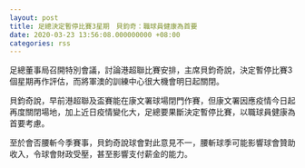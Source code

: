 ```yaml
---
layout: post
title: 足總決定暫停比賽3星期　貝鈞奇：職球員健康為首要
date: 2020-03-23 13:56:08.000000000 +08:00
categories: rss
---
```


足總董事局召開特別會議，討論港超聯比賽安排，主席貝鈞奇說，決定暫停比賽3個星期再作評估，而將軍澳的訓練中心很大機會明日起關閉。

貝鈞奇說，早前港超聯及盃賽能在康文署球場閉門作賽，但康文署因應疫情今日起再度關閉場地，加上近日疫情變化大，足總要果斷決定暫停比賽，以職球員健康為首要考慮。

至於會否腰斬今季賽事，貝鈞奇說球會對此意見不一，腰斬球季可能影響球會贊助收入，令球會財政受壓，甚至影響支付薪金的能力。
